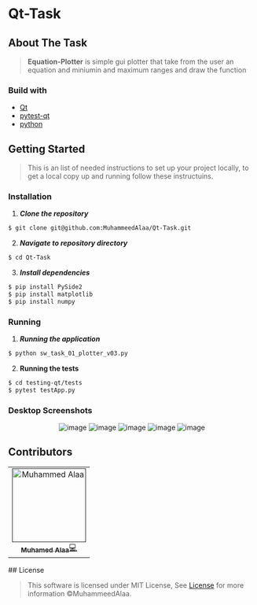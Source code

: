 # Qt-Task

## About The Task

> **Equation-Plotter** is simple gui plotter that take from the user an equation and miniumin and maximum ranges and draw the function

### Build with

- [Qt](https://doc.qt.io/qtforpython/)
- [pytest-qt](https://pytest-qt.readthedocs.io/en/latest/intro.html)
- [python](https://www.python.org/)

## Getting Started

> This is an list of needed instructions to set up your project locally, to get a local copy up and running follow these instructuins.

### Installation

1. **_Clone the repository_**

```sh
$ git clone git@github.com:MuhammeedAlaa/Qt-Task.git
```

2. **_Navigate to repository directory_**

```sh
$ cd Qt-Task
```

3. **_Install dependencies_**

```sh
$ pip install PySide2
$ pip install matplotlib
$ pip install numpy
```

### Running

1. **_Running the application_**

```sh
$ python sw_task_01_plotter_v03.py
```

2. **Running the tests**

```sh
$ cd testing-qt/tests
$ pytest testApp.py
```

### Desktop Screenshots

<div align="center">
  
![image](./images/2021-07-11_20-39-59.png)
![image](./images/2021-07-11_20-40-43.png)
![image](./images/2021-07-11_20-41-05.png)
![image](./images/2021-07-11_20-41-52.png)
![image](./images/2021-07-11_20-42-19.png)

</div>
  
## Contributors

<table>
  <tr>
  <td align="center"><a href=""https://github.com/MuhammeedAlaa" target="_black"><img src="https://avatars.githubusercontent.com/u/42709288?v=4" width="150px;" alt="Muhammed Alaa"/><br /><sub><b>Muhamed Alaa</b></sub></a><a href="https://github.com/MuhammeedAlaa/Qt-Task/commits/master?author=MuhammeedAlaa" title="Code">💻</a> <br /></td>
  </tr>
</table>
## License

> This software is licensed under MIT License, See [License](https://github.com/MuhammeedAlaa/Qt-Task/blob/master/LICENSE) for more information ©MuhammeedAlaa.
